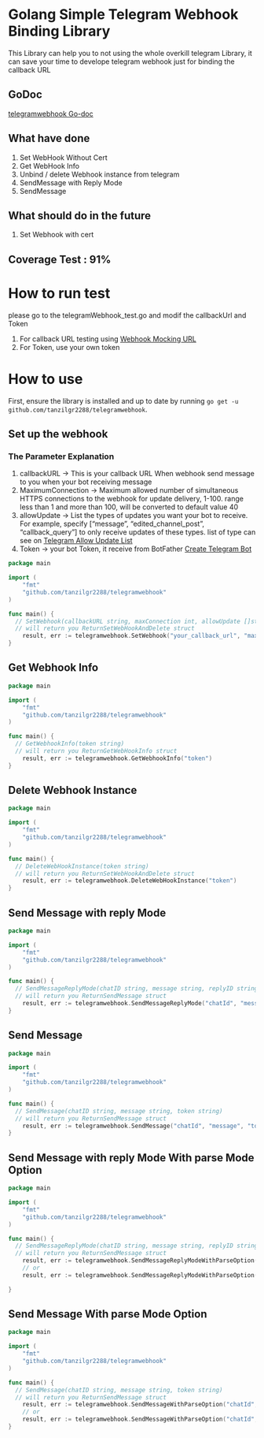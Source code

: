 # Golang Simple Telegram Webhook Binding Library

This Library can help you to not using the whole overkill telegram Library,
it can save your time to develope telegram webhook just for binding the callback URL

## GoDoc
[telegramwebhook Go-doc](https://godoc.org/github.com/tanzilgr2288/telegramwebhook)

## What have done
1. Set WebHook Without Cert
2. Get WebHook Info
3. Unbind / delete Webhook instance from telegram
4. SendMessage with Reply Mode
5. SendMessage

## What should do in the future
1. Set Webhook with cert

## Coverage Test : 91%

# How to run test
please go to the telegramWebhook_test.go and modif the callbackUrl and Token
1. For callback URL testing using [Webhook Mocking URL](https://webhook.site)
2. For Token, use your own token

# How to use
First, ensure the library is installed and up to date by running
`go get -u github.com/tanzilgr2288/telegramwebhook`.

## Set up the webhook 

### The Parameter Explanation
1. callbackURL -> This is your callback URL When webhook send message to you when your bot receiving message
2. MaximumConnection -> Maximum allowed number of simultaneous HTTPS connections to the webhook for update delivery, 1-100. range less than 1 and more than 100, will be converted to default value 40
3. allowUpdate -> List the types of updates you want your bot to receive. For example, specify [“message”, “edited_channel_post”, “callback_query”] to only receive updates of these types. list of type can see on [Telegram Allow Update List](https://core.telegram.org/bots/api#update)
4. Token -> your bot Token, it receive from BotFather [Create Telegram Bot](https://core.telegram.org/bots#botfather)
```go
package main

import (
	"fmt"
	"github.com/tanzilgr2288/telegramwebhook"
)

func main() {
  // SetWebhook(callbackURL string, maxConnection int, allowUpdate []string, token string)
  // will return you ReturnSetWebHookAndDelete struct
	result, err := telegramwebhook.SetWebhook("your_callback_url", "maximum_connection", "your_allow_update_list", "token")
}

```
## Get Webhook Info
```go
package main

import (
	"fmt"
	"github.com/tanzilgr2288/telegramwebhook"
)

func main() {
  // GetWebhookInfo(token string)
  // will return you ReturnGetWebHookInfo struct
	result, err := telegramwebhook.GetWebhookInfo("token")
}

```

## Delete Webhook Instance
```go
package main

import (
	"fmt"
	"github.com/tanzilgr2288/telegramwebhook"
)

func main() {
  // DeleteWebHookInstance(token string)
  // will return you ReturnSetWebHookAndDelete struct
	result, err := telegramwebhook.DeleteWebHookInstance("token")
}

```

## Send Message with reply Mode
```go
package main

import (
	"fmt"
	"github.com/tanzilgr2288/telegramwebhook"
)

func main() {
  // SendMessageReplyMode(chatID string, message string, replyID string, token string)
  // will return you ReturnSendMessage struct
	result, err := telegramwebhook.SendMessageReplyMode("chatId", "message", "replyID", "token")
}

```

## Send Message
```go
package main

import (
	"fmt"
	"github.com/tanzilgr2288/telegramwebhook"
)

func main() {
  // SendMessage(chatID string, message string, token string)
  // will return you ReturnSendMessage struct
	result, err := telegramwebhook.SendMessage("chatId", "message", "token")
}

```

## Send Message with reply Mode With parse Mode Option
```go
package main

import (
	"fmt"
	"github.com/tanzilgr2288/telegramwebhook"
)

func main() {
  // SendMessageReplyMode(chatID string, message string, replyID string, token string)
  // will return you ReturnSendMessage struct
	result, err := telegramwebhook.SendMessageReplyModeWithParseOption("chatId", "message", "replyID", "token", telegramwebhook.PARSE_TYPE_MARKDOWNV2)
	// or 
	result, err := telegramwebhook.SendMessageReplyModeWithParseOption("chatId", "message", "replyID", "token", telegramwebhook.PARSE_TYPE_HTML)

}

```

## Send Message With parse Mode Option
```go
package main

import (
	"fmt"
	"github.com/tanzilgr2288/telegramwebhook"
)

func main() {
  // SendMessage(chatID string, message string, token string)
  // will return you ReturnSendMessage struct
	result, err := telegramwebhook.SendMessageWithParseOption("chatId", "message", "token", telegramwebhook.PARSE_TYPE_MARKDOWNV2)
	// or
	result, err := telegramwebhook.SendMessageWithParseOption("chatId", "message", "token", telegramwebhook.PARSE_TYPE_HTML)
}

```

